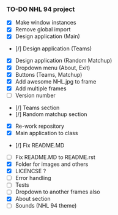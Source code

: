 ### TO-DO NHL 94 project

- [x] Make window instances
- [x] Remove global import
- [x] Design application (Main)
- [/] Design application (Teams)
- [x] Design application (Random Matchup)
- [x] Dropdown menu (About, Exit)
- [x] Buttons (Teams, Matchup)
- [x] Add awesome NHL.jpg to frame
- [x] Add multiple frames
- [ ] Version number
- [/] Teams section
- [/] Random matchup section
- [x] Re-work repository
- [x] Main application to class
- [/] Fix README.MD
- [ ] Fix README.MD to README.rst
- [x] Folder for images and others
- [x] LICENCSE ?
- [ ] Error handling
- [ ] Tests
- [ ] Dropdown to another frames also
- [x] About section
- [ ] Sounds (NHL 94 theme)
